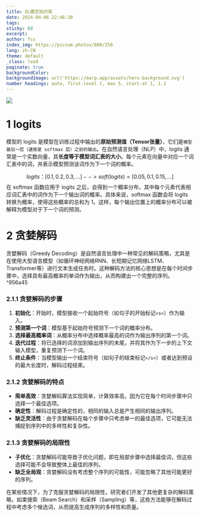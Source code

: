 ```yaml
---
title: DL概念知识库
date: 2024-04-06 22:46:30
tags: 
sticky: 60
excerpt: 
author: fcs
index_img: https://picsum.photos/800/250
lang: zh-CN
theme: default
_class: lead
paginate: true
backgroundColor: 
backgroundImage: url('https://marp.app/assets/hero-background.svg')
number headings: auto, first-level 1, max 5, start-at 1, 1.1
---
```


![](https://picsum.photos/800/250)

# 1 logits

模型的 logits 是模型在训练过程中输出的**原始预测值（Tensor张量）**，它们是`模型最后一层（通常是 softmax 层）之前的输出`。在自然语言处理（NLP）中，logits 通常是一个实数向量，其**长度等于模型词汇表的大小**。每个元素在向量中对应一个词汇表中的词，并表示模型预测该词作为下一个词的概率。

$$
logits：[0.1, 0.2, 0.3, ...]-->soft(logits)=[0.05, 0.1, 0.15, ...]
$$
在 softmax 函数应用于 logits 之后，会得到一个概率分布，其中每个元素代表相应词汇表中的词作为下一个输出词的概率。具体来说，softmax 函数会将 logits 转换为概率，使得这些概率的总和为 1。这样，每个输出位置上的概率分布可以被解释为模型对于下一个词的预测。


# 2 贪婪解码

贪婪解码（Greedy Decoding）是自然语言处理中一种常见的解码策略，尤其是在使用大型语言模型（如循环神经网络RNN、长短期记忆网络LSTM、Transformer等）进行文本生成任务时。这种解码方法的核心思想是在每个时间步骤中，选择具有最高概率的单词作为输出，从而构建出一个完整的序列。 ^956a45

### 2.1.1 贪婪解码的步骤

1. **初始化**：开始时，模型接收一个起始符号（如句子的开始标记`<s>`）作为输入。
2. **预测第一个词**：模型基于起始符号预测下一个词的概率分布。
3. **选择最高概率词**：从概率分布中选择概率最高的词作为输出序列的第一个词。
4. **迭代过程**：将已选择的词添加到输出序列的末尾，并将其作为下一步的上下文输入模型，重复预测下一个词。
5. **终止条件**：当模型输出一个结束符号（如句子的结束标记`</s>`）或者达到预设的最大长度时，解码过程结束。

### 2.1.2 贪婪解码的特点

- **简单高效**：贪婪解码算法实现简单，计算效率高，因为它在每个时间步骤中只选择一个最佳选项。
- **确定性**：解码过程是确定性的，相同的输入总是产生相同的输出序列。
- **缺乏灵活性**：由于贪婪解码在每个步骤中只考虑单一的最佳选项，它可能无法捕捉到序列中的多样性和复杂性。

### 2.1.3 贪婪解码的局限性

- **子优化**：贪婪解码可能导致子优化问题，即在局部步骤中选择最佳词，但这些选择可能不会导致整体上最佳的序列。
- **缺乏全局观**：贪婪解码没有考虑整个序列的可能性，可能忽略了其他可能更好的序列。

在某些情况下，为了克服贪婪解码的局限性，研究者们开发了其他更复杂的解码策略，如束搜索（Beam Search）和采样（Sampling）等，这些方法能够在解码过程中考虑多个候选词，从而提高生成序列的多样性和质量。